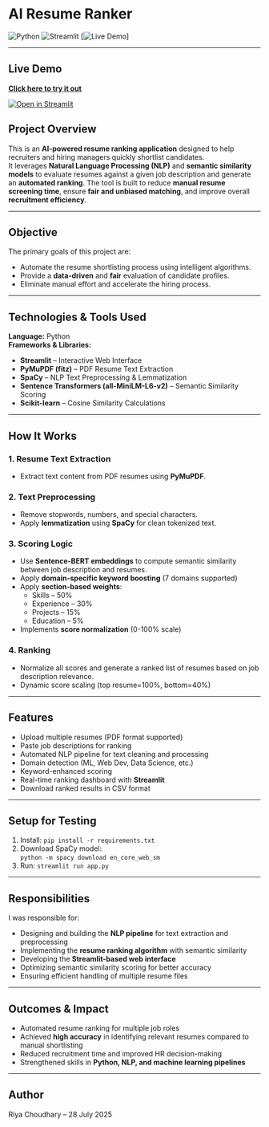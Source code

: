 # AI Resume Ranker 

![Python](https://img.shields.io/badge/Python-3.9%2B-blue)
![Streamlit](https://img.shields.io/badge/Streamlit-Framework-red)
[![Live Demo](https://img.shields.io/badge/Live-Demo-brightgreen)]

---

## Live Demo
[**Click here to try it out**](https://ai-resume-ranker-8146.streamlit.app/)

[![Open in Streamlit](https://img.shields.io/badge/Streamlit-Open_App-FF4B4B?style=for-the-badge&logo=streamlit)](https://ai-resume-ranker-8146.streamlit.app/)


## Project Overview
This is an **AI-powered resume ranking application** designed to help recruiters and hiring managers quickly shortlist candidates.  
It leverages **Natural Language Processing (NLP)** and **semantic similarity models** to evaluate resumes against a given job description and generate an **automated ranking**.
The tool is built to reduce **manual resume screening time**, ensure **fair and unbiased matching**, and improve overall **recruitment efficiency**.

---

## Objective
The primary goals of this project are:
- Automate the resume shortlisting process using intelligent algorithms.
- Provide a **data-driven** and **fair** evaluation of candidate profiles.
- Eliminate manual effort and accelerate the hiring process.

---

## Technologies & Tools Used
**Language:** Python  
**Frameworks & Libraries:**
- **Streamlit** – Interactive Web Interface
- **PyMuPDF (fitz)** – PDF Resume Text Extraction
- **SpaCy** – NLP Text Preprocessing & Lemmatization
- **Sentence Transformers (all-MiniLM-L6-v2)** – Semantic Similarity Scoring
- **Scikit-learn** – Cosine Similarity Calculations

---

## How It Works
### 1. Resume Text Extraction
- Extract text content from PDF resumes using **PyMuPDF**.

### 2. Text Preprocessing
- Remove stopwords, numbers, and special characters.
- Apply **lemmatization** using **SpaCy** for clean tokenized text.

### 3. Scoring Logic
- Use **Sentence-BERT embeddings** to compute semantic similarity between job description and resumes.
- Apply **domain-specific keyword boosting** (7 domains supported)
- Apply **section-based weights**:  
  - Skills – 50%  
  - Experience – 30%  
  - Projects – 15%  
  - Education – 5%
- Implements **score normalization** (0-100% scale)
  
### 4. Ranking
- Normalize all scores and generate a ranked list of resumes based on job description relevance.
- Dynamic score scaling (top resume=100%, bottom=40%)

---

## Features 
- Upload multiple resumes (PDF format supported)
- Paste job descriptions for ranking
- Automated NLP pipeline for text cleaning and processing
- Domain detection (ML, Web Dev, Data Science, etc.)
- Keyword-enhanced scoring
- Real-time ranking dashboard with **Streamlit**
- Download ranked results in CSV format

---

## Setup for Testing
1. Install: `pip install -r requirements.txt`
2. Download SpaCy model:  
   `python -m spacy download en_core_web_sm`
3. Run: `streamlit run app.py`

---

## Responsibilities
I was responsible for:
- Designing and building the **NLP pipeline** for text extraction and preprocessing
- Implementing the **resume ranking algorithm** with semantic similarity
- Developing the **Streamlit-based web interface**
- Optimizing semantic similarity scoring for better accuracy
- Ensuring efficient handling of multiple resume files

---

## Outcomes & Impact
- Automated resume ranking for multiple job roles  
- Achieved **high accuracy** in identifying relevant resumes compared to manual shortlisting  
- Reduced recruitment time and improved HR decision-making  
- Strengthened skills in **Python, NLP, and machine learning pipelines**


---

## Author
Riya Choudhary – 28 July 2025
